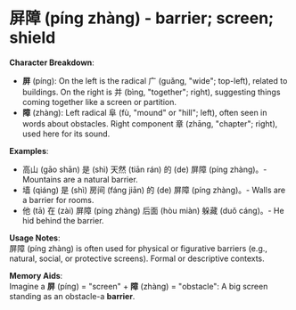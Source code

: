 # **屏障 (píng zhàng) - barrier; screen; shield**

**Character Breakdown**:  
- **屏** (píng): On the left is the radical 广 (guǎng, "wide"; top-left), related to buildings. On the right is 并 (bìng, "together"; right), suggesting things coming together like a screen or partition.  
- **障** (zhàng): Left radical 阜 (fù, "mound" or "hill"; left), often seen in words about obstacles. Right component 章 (zhāng, "chapter"; right), used here for its sound.

**Examples**:  
- 高山 (gāo shān) 是 (shì) 天然 (tiān rán) 的 (de) 屏障 (píng zhàng)。- Mountains are a natural barrier.  
- 墙 (qiáng) 是 (shì) 房间 (fáng jiān) 的 (de) 屏障 (píng zhàng)。- Walls are a barrier for rooms.  
- 他 (tā) 在 (zài) 屏障 (píng zhàng) 后面 (hòu miàn) 躲藏 (duǒ cáng)。- He hid behind the barrier.

**Usage Notes**:  
屏障 (píng zhàng) is often used for physical or figurative barriers (e.g., natural, social, or protective screens). Formal or descriptive contexts.

**Memory Aids**:  
Imagine a **屏** (píng) = "screen" + **障** (zhàng) = "obstacle": A big screen standing as an obstacle-a **barrier**.